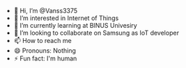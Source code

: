 - 👋 Hi, I’m @Vanss3375
- 👀 I’m interested in Internet of Things
- 🌱 I’m currently learning at BINUS Univesiry
- 💞️ I’m looking to collaborate on Samsung as IoT developer
- 📫 How to reach me 
- 😄 Pronouns: Nothing
- ⚡ Fun fact: I'm human 

<!---
Vanss3375/Vanss3375 is a ✨ special ✨ repository because its `README.md` (this file) appears on your GitHub profile.
You can click the Preview link to take a look at your changes.
--->
